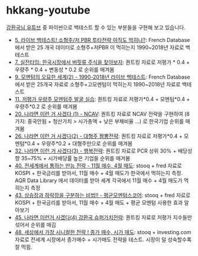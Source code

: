 # hkkang-youtube

[강환국님 유튜브](https://www.youtube.com/channel/UCSWPuzlD337Y6VBkyFPwT8g/videos) 중 파이썬으로 백테스트 할 수 있는 부분들을 구현해 보고 있습니다.

* [5. 라이브 백테스트! 소형주/저 PBR 투타전략 아직도 먹히나?](notebooks/5-live-backtest.ipynb): French Database 에서 받은 25 개국 데이터로 소형주+저PBR 이 먹히는지 1990~2018년 자료로 백테스트
* [7. 실전타임: 한국시장에서 버핏류 주식을 찾아보자](notebooks/7-buffett-korea.ipynb): 퀀트킹 자료로 저평가 \* 0.4 \+ 우량주 \* 0.4 \+ 변동성 \* 0.2 로 순위를 매겨봄
* [9. 모멘텀의 오묘한 세계(2) - 1990-2018년 라이브 백테스트](notebooks/9-momentum-backtest.ipynb): French Database 에서 받은 25개국 자료로 소형주+고모멘텀이 먹히는지 1990~2018년 자료로 백테스트
* [11. 저평가 우량주 모멘텀주 발굴 실습](notebooks/11-value-quality-momentum-korea.ipynb): 퀀트킹 자료로 저평가\*0.4 \+ 모멘텀\*0.4 \+ 우량주\*0.2 로 순위를 매겨봄
* [20. 나라면 이런 거 사겠다 (1) - NCAV](notebooks/20-ncav-korea.ipynb): 퀀트킹 자료로 NCAV 전략을 구현하여 (8가지: 중국안됨 + 청산가치 > 시가총액 + 낮은 부채비율 ...) 로 한국기업 순위를 매겨봄
* [26. 나라면 이런 거 사겠다(2) - 대형주 짬뽕전략](notebooks/26-big-mix-korea.ipynb): 퀀트킹 자료로 저평가\*0.4 \+ 모멘텀\*0.4 \+ 우량주\*0.2 \+ 대형주만으로 순위를 매겨봄
* [32. 나라면 이런 거 사겠다(3) - 행복전략](notebooks/32-dividend-happy-korea.ipynb): 퀀트킹 자료로 PCR 상위 30% \+ 배당성향 35~75% \+ 시가배당률 높은 기업들 순위를 매겨봄
* [40. 전세계에서 통하는 만능 전략 - 11월 매수, 4월 매도](notebooks/40-nov-to-apr.ipynb): stooq \+ fred 자료로 KOSPI \+ 한국금리를 받아서, 11월 매수 \+ 4월 매도가 한국에서 먹히는지 측정. AQR Data Library 에서 데이터를 받아 세계 각국에서 11월 매수 \+ 4월 매도가 먹히는지 측정
* [43. 상승장과 하락장을 구분하는 비법!! - 평균모멘텀스코어](notebooks/43-average-momentum.ipynb): stooq \+ fred 자료로 KOSPI \+ 한국금리를 받아서, 11월 매수 \+ 4월 매도 + 평균 모멘텀 사용한 효과 알아보기
* [45. 나라면 이런거 사겠다(4) 강환국 슈퍼가치전략](notebooks/45-super-value-korea.ipynb): 퀀트킹 자료로 저평가 지수들만 섞어서 순위를 매김
* [48. 세상에서 가장 시니컬한 전략 ! 종가 매수, 시가 매도](notebooks/48-buy-close-sell-open.ipynb): stooq \+ investing.com 자료로 전세계 시장에서 종가매수 + 시가매도 전략을 테스트. 시장이 덜 성숙할수록 잘 먹힘.